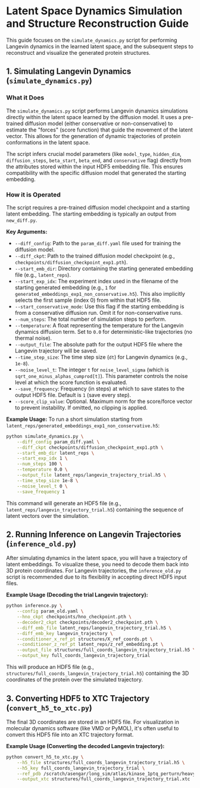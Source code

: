 # Latent Space Dynamics Simulation and Structure Reconstruction Guide

This guide focuses on the `simulate_dynamics.py` script for performing Langevin dynamics in the learned latent space, and the subsequent steps to reconstruct and visualize the generated protein structures.

## 1. Simulating Langevin Dynamics (`simulate_dynamics.py`)

### What it Does
The `simulate_dynamics.py` script performs Langevin dynamics simulations directly within the latent space learned by the diffusion model. It uses a pre-trained diffusion model (either conservative or non-conservative) to estimate the "forces" (score function) that guide the movement of the latent vector. This allows for the generation of dynamic trajectories of protein conformations in the latent space.

The script infers crucial model parameters (like `model_type`, `hidden_dim`, `diffusion_steps`, `beta_start`, `beta_end`, and `conservative` flag) directly from the attributes stored within the input HDF5 embedding file. This ensures compatibility with the specific diffusion model that generated the starting embedding.

### How it is Operated
The script requires a pre-trained diffusion model checkpoint and a starting latent embedding. The starting embedding is typically an output from `new_diff.py`.

**Key Arguments:**
*   `--diff_config`: Path to the `param_diff.yaml` file used for training the diffusion model.
*   `--diff_ckpt`: Path to the trained diffusion model checkpoint (e.g., `checkpoints/diffusion_checkpoint_exp1.pth`).
*   `--start_emb_dir`: Directory containing the starting generated embedding file (e.g., `latent_reps`).
*   `--start_exp_idx`: The experiment index used in the filename of the starting generated embedding (e.g., `1` for `generated_embeddings_exp1_non_conservative.h5`). This also implicitly selects the first sample (index 0) from within that HDF5 file.
*   `--start_conservative_mode`: Use this flag if the starting embedding is from a conservative diffusion run. Omit it for non-conservative runs.
*   `--num_steps`: The total number of simulation steps to perform.
*   `--temperature`: A float representing the temperature for the Langevin dynamics diffusion term. Set to `0.0` for deterministic-like trajectories (no thermal noise).
*   `--output_file`: The absolute path for the output HDF5 file where the Langevin trajectory will be saved.
*   `--time_step_size`: The time step size (`dt`) for Langevin dynamics (e.g., `1e-8`).
*   `--noise_level_t`: The integer `t` for `noise_level_sigma` (which is `sqrt_one_minus_alphas_cumprod[t]`). This parameter controls the noise level at which the score function is evaluated.
*   `--save_frequency`: Frequency (in steps) at which to save states to the output HDF5 file. Default is `1` (save every step).
*   `--score_clip_value`: Optional. Maximum norm for the score/force vector to prevent instability. If omitted, no clipping is applied.

**Example Usage:**
To run a short simulation starting from `latent_reps/generated_embeddings_exp1_non_conservative.h5`:

```bash
python simulate_dynamics.py \
    --diff_config param_diff.yaml \
    --diff_ckpt checkpoints/diffusion_checkpoint_exp1.pth \
    --start_emb_dir latent_reps \
    --start_exp_idx 1 \
    --num_steps 100 \
    --temperature 0.0 \
    --output_file latent_reps/langevin_trajectory_trial.h5 \
    --time_step_size 1e-8 \
    --noise_level_t 0 \
    --save_frequency 1
```

This command will generate an HDF5 file (e.g., `latent_reps/langevin_trajectory_trial.h5`) containing the sequence of latent vectors over the simulation.

## 2. Running Inference on Langevin Trajectories (`inference_old.py`)

After simulating dynamics in the latent space, you will have a trajectory of latent embeddings. To visualize these, you need to decode them back into 3D protein coordinates. For Langevin trajectories, the `inference_old.py` script is recommended due to its flexibility in accepting direct HDF5 input files.

**Example Usage (Decoding the trial Langevin trajectory):**

```bash
python inference.py \
    --config param_old.yaml \
    --hno_ckpt checkpoints/hno_checkpoint.pth \
    --decoder2_ckpt checkpoints/decoder2_checkpoint.pth \
    --diff_emb_file latent_reps/langevin_trajectory_trial.h5 \
    --diff_emb_key langevin_trajectory \
    --conditioner_x_ref_pt structures/X_ref_coords.pt \
    --conditioner_z_ref_pt latent_reps/z_ref_embedding.pt \
    --output_file structures/full_coords_langevin_trajectory_trial.h5 \
    --output_key full_coords_langevin_trajectory_trial
```
This will produce an HDF5 file (e.g., `structures/full_coords_langevin_trajectory_trial.h5`) containing the 3D coordinates of the protein over the simulated trajectory.

## 3. Converting HDF5 to XTC Trajectory (`convert_h5_to_xtc.py`)

The final 3D coordinates are stored in an HDF5 file. For visualization in molecular dynamics software (like VMD or PyMOL), it's often useful to convert this HDF5 file into an XTC trajectory format.

**Example Usage (Converting the decoded Langevin trajectory):**

```bash
python convert_h5_to_xtc.py \
    --h5_file structures/full_coords_langevin_trajectory_trial.h5 \
    --h5_key full_coords_langevin_trajectory_trial \
    --ref_pdb /scratch/asengar/long_sim/atlas/kinase_1ptq_perturn/heavy_chain.pdb \
    --output_xtc structures/full_coords_langevin_trajectory_trial.xtc
```
